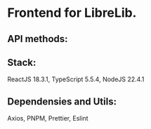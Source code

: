 # Frontend for LibreLib.

## API methods:

## Stack:

ReactJS 18.3.1, TypeScript 5.5.4, NodeJS 22.4.1

## Dependensies and Utils:

Axios, PNPM, Prettier, Eslint
